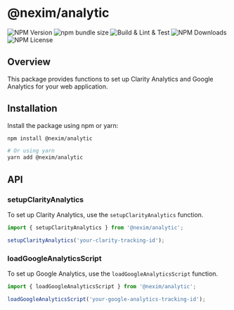 # @nexim/analytic

![NPM Version](https://img.shields.io/npm/v/%40nexim%2Fanalytic)
![npm bundle size](https://img.shields.io/bundlephobia/min/%40nexim%2Fanalytic)
![Build & Lint & Test](https://github.com/the-nexim/nanolib/actions/workflows/build-lint-test.yaml/badge.svg)
![NPM Downloads](https://img.shields.io/npm/dm/%40nexim%2Fanalytic)
![NPM License](https://img.shields.io/npm/l/%40nexim%2Fanalytic)

## Overview

This package provides functions to set up Clarity Analytics and Google Analytics for your web application.

## Installation

Install the package using npm or yarn:

```sh
npm install @nexim/analytic

# Or using yarn
yarn add @nexim/analytic
```

## API

### setupClarityAnalytics

To set up Clarity Analytics, use the `setupClarityAnalytics` function.

```ts
import { setupClarityAnalytics } from '@nexim/analytic';

setupClarityAnalytics('your-clarity-tracking-id');
```

### loadGoogleAnalyticsScript

To set up Google Analytics, use the `loadGoogleAnalyticsScript` function.

```ts
import { loadGoogleAnalyticsScript } from '@nexim/analytic';

loadGoogleAnalyticsScript('your-google-analytics-tracking-id');
```
